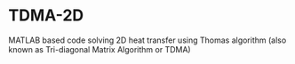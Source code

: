 # TDMA-2D
MATLAB based code solving 2D heat transfer using Thomas algorithm (also known as Tri-diagonal Matrix Algorithm or TDMA)
